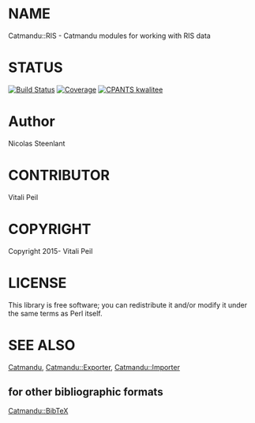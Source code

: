 # NAME

Catmandu::RIS -  Catmandu modules for working with RIS data

# STATUS

[![Build Status](https://travis-ci.org/LibreCat/Catmandu-RIS.svg?branch=master)](https://travis-ci.org/LibreCat/Catmandu-RIS)
[![Coverage](https://coveralls.io/repos/LibreCat/Catmandu-RIS/badge.png?branch=master)](https://coveralls.io/r/LibreCat/Catmandu-RIS)
[![CPANTS kwalitee](http://cpants.cpanauthors.org/dist/Catmandu-RIS.png)](http://cpants.cpanauthors.org/dist/Catmandu-RIS)

# Author

Nicolas Steenlant

# CONTRIBUTOR

Vitali Peil

# COPYRIGHT

Copyright 2015- Vitali Peil

# LICENSE

This library is free software; you can redistribute it and/or modify
it under the same terms as Perl itself.

# SEE ALSO

[Catmandu](https://metacpan.org/pod/Catmandu), [Catmandu::Exporter](https://metacpan.org/pod/Catmandu::Exporter), [Catmandu::Importer](https://metacpan.org/pod/Catmandu::Importer)

## for other bibliographic formats

[Catmandu::BibTeX](https://metacpan.org/pod/Catmandu::BibTeX)
